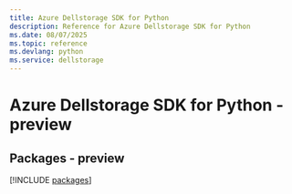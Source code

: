 ```yaml
---
title: Azure Dellstorage SDK for Python
description: Reference for Azure Dellstorage SDK for Python
ms.date: 08/07/2025
ms.topic: reference
ms.devlang: python
ms.service: dellstorage
---
```

# Azure Dellstorage SDK for Python - preview
## Packages - preview
[!INCLUDE [packages](dellstorage-index.md)]